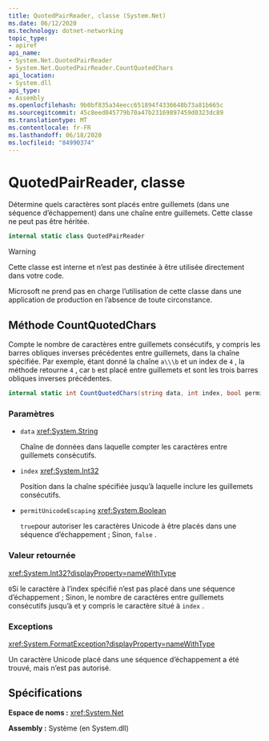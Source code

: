 ```yaml
---
title: QuotedPairReader, classe (System.Net)
ms.date: 06/12/2020
ms.technology: dotnet-networking
topic_type:
- apiref
api_name:
- System.Net.QuotedPairReader
- System.Net.QuotedPairReader.CountQuotedChars
api_location:
- System.dll
api_type:
- Assembly
ms.openlocfilehash: 9b0bf835a34eecc651894f4336648b73a81b665c
ms.sourcegitcommit: 45c8eed045779b70a47b23169897459d0323dc89
ms.translationtype: MT
ms.contentlocale: fr-FR
ms.lasthandoff: 06/18/2020
ms.locfileid: "84990374"
---
```

# <a name="quotedpairreader-class"></a>QuotedPairReader, classe

Détermine quels caractères sont placés entre guillemets (dans une séquence d’échappement) dans une chaîne entre guillemets. Cette classe ne peut pas être héritée.

```csharp
internal static class QuotedPairReader
```

> [!WARNING]
> Cette classe est interne et n’est pas destinée à être utilisée directement dans votre code.
>
> Microsoft ne prend pas en charge l’utilisation de cette classe dans une application de production en l’absence de toute circonstance.

## <a name="countquotedchars-method"></a>Méthode CountQuotedChars

Compte le nombre de caractères entre guillemets consécutifs, y compris les barres obliques inverses précédentes entre guillemets, dans la chaîne spécifiée. Par exemple, étant donné la chaîne `a\\\b` et un index de `4` , la méthode retourne `4` , car `b` est placé entre guillemets et sont les trois barres obliques inverses précédentes.

```csharp
internal static int CountQuotedChars(string data, int index, bool permitUnicodeEscaping)
```

### <a name="parameters"></a>Paramètres

- `data` <xref:System.String>

  Chaîne de données dans laquelle compter les caractères entre guillemets consécutifs.

- `index` <xref:System.Int32>

  Position dans la chaîne spécifiée jusqu’à laquelle inclure les guillemets consécutifs.

- `permitUnicodeEscaping` <xref:System.Boolean>

  `true`pour autoriser les caractères Unicode à être placés dans une séquence d’échappement ; Sinon, `false` .

### <a name="return-value"></a>Valeur retournée

<xref:System.Int32?displayProperty=nameWithType>

`0`Si le caractère à l’index spécifié n’est pas placé dans une séquence d’échappement ; Sinon, le nombre de caractères entre guillemets consécutifs jusqu’à et y compris le caractère situé à `index` .

### <a name="exceptions"></a>Exceptions

<xref:System.FormatException?displayProperty=nameWithType>

Un caractère Unicode placé dans une séquence d’échappement a été trouvé, mais n’est pas autorisé.

## <a name="requirements"></a>Spécifications

**Espace de noms :** <xref:System.Net>

**Assembly :** Système (en System.dll)
